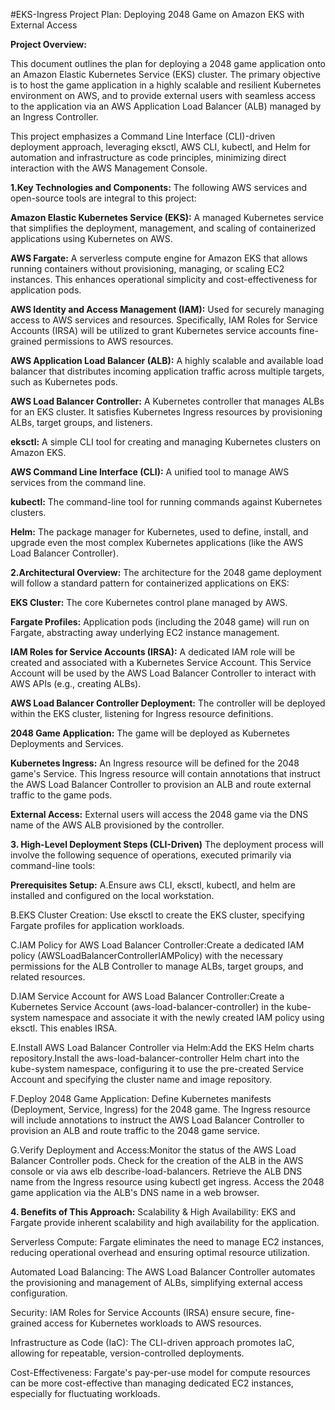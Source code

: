 #EKS-Ingress Project Plan: Deploying 2048 Game on Amazon EKS with External Access



**Project Overview:**

This document outlines the plan for deploying a 2048 game application onto an Amazon Elastic Kubernetes Service (EKS) cluster. The primary objective is to host the game application in a highly scalable and resilient Kubernetes environment on AWS, and to provide external users with seamless access to the application via an AWS Application Load Balancer (ALB) managed by an Ingress Controller.

This project emphasizes a Command Line Interface (CLI)-driven deployment approach, leveraging eksctl, AWS CLI, kubectl, and Helm for automation and infrastructure as code principles, minimizing direct interaction with the AWS Management Console.



**1.Key Technologies and Components:**
The following AWS services and open-source tools are integral to this project:

**Amazon Elastic Kubernetes Service (EKS):** A managed Kubernetes service that simplifies the deployment, management, and scaling of containerized applications using Kubernetes on AWS.

**AWS Fargate:** A serverless compute engine for Amazon EKS that allows running containers without provisioning, managing, or scaling EC2 instances. This enhances operational simplicity and cost-effectiveness for application pods.

**AWS Identity and Access Management (IAM):** Used for securely managing access to AWS services and resources. Specifically, IAM Roles for Service Accounts (IRSA) will be utilized to grant Kubernetes service accounts fine-grained permissions to AWS resources.

**AWS Application Load Balancer (ALB):** A highly scalable and available load balancer that distributes incoming application traffic across multiple targets, such as Kubernetes pods.

**AWS Load Balancer Controller:** A Kubernetes controller that manages ALBs for an EKS cluster. It satisfies Kubernetes Ingress resources by provisioning ALBs, target groups, and listeners.

**eksctl:** A simple CLI tool for creating and managing Kubernetes clusters on Amazon EKS.

**AWS Command Line Interface (CLI):** A unified tool to manage AWS services from the command line.

**kubectl:** The command-line tool for running commands against Kubernetes clusters.

**Helm:** The package manager for Kubernetes, used to define, install, and upgrade even the most complex Kubernetes applications (like the AWS Load Balancer Controller).



**2.Architectural Overview:**
The architecture for the 2048 game deployment will follow a standard pattern for containerized applications on EKS:

**EKS Cluster:** The core Kubernetes control plane managed by AWS.

**Fargate Profiles:** Application pods (including the 2048 game) will run on Fargate, abstracting away underlying EC2 instance management.

**IAM Roles for Service Accounts (IRSA):** A dedicated IAM role will be created and associated with a Kubernetes Service Account. This Service Account will be used by the AWS Load Balancer Controller to interact with AWS APIs (e.g., creating ALBs).

**AWS Load Balancer Controller Deployment:** The controller will be deployed within the EKS cluster, listening for Ingress resource definitions.

**2048 Game Application:** The game will be deployed as Kubernetes Deployments and Services.

**Kubernetes Ingress:** An Ingress resource will be defined for the 2048 game's Service. This Ingress resource will contain annotations that instruct the AWS Load Balancer Controller to provision an ALB and route external traffic to the game pods.

**External Access:** External users will access the 2048 game via the DNS name of the AWS ALB provisioned by the controller.



**3. High-Level Deployment Steps (CLI-Driven)**
The deployment process will involve the following sequence of operations, executed primarily via command-line tools:


**Prerequisites Setup:**
A.Ensure aws CLI, eksctl, kubectl, and helm are installed and configured on the local workstation.

B.EKS Cluster Creation: Use eksctl to create the EKS cluster, specifying Fargate profiles for application workloads.

C.IAM Policy for AWS Load Balancer Controller:Create a dedicated IAM policy (AWSLoadBalancerControllerIAMPolicy) with the necessary permissions for the ALB Controller to manage ALBs, target groups, and related resources.

D.IAM Service Account for AWS Load Balancer Controller:Create a Kubernetes Service Account (aws-load-balancer-controller) in the kube-system namespace and associate it with the newly created IAM policy using eksctl. This enables IRSA.

E.Install AWS Load Balancer Controller via Helm:Add the EKS Helm charts repository.Install the aws-load-balancer-controller Helm chart into the kube-system namespace, configuring it to use the pre-created Service Account and specifying the cluster name and image repository.

F.Deploy 2048 Game Application: Define Kubernetes manifests (Deployment, Service, Ingress) for the 2048 game.
The Ingress resource will include annotations to instruct the AWS Load Balancer Controller to provision an ALB and route traffic to the 2048 game service.

G.Verify Deployment and Access:Monitor the status of the AWS Load Balancer Controller pods.
Check for the creation of the ALB in the AWS console or via aws elb describe-load-balancers.
Retrieve the ALB DNS name from the Ingress resource using kubectl get ingress.
Access the 2048 game application via the ALB's DNS name in a web browser.



**4. Benefits of This Approach:**
Scalability & High Availability: EKS and Fargate provide inherent scalability and high availability for the application.

Serverless Compute: Fargate eliminates the need to manage EC2 instances, reducing operational overhead and ensuring optimal resource utilization.

Automated Load Balancing: The AWS Load Balancer Controller automates the provisioning and management of ALBs, simplifying external access configuration.

Security: IAM Roles for Service Accounts (IRSA) ensure secure, fine-grained access for Kubernetes workloads to AWS resources.

Infrastructure as Code (IaC): The CLI-driven approach promotes IaC, allowing for repeatable, version-controlled deployments.

Cost-Effectiveness: Fargate's pay-per-use model for compute resources can be more cost-effective than managing dedicated EC2 instances, especially for fluctuating workloads.
